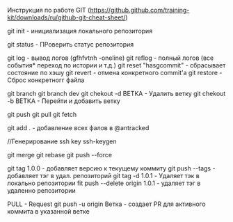 Инструкция по работе  GIT
(https://github.github.com/training-kit/downloads/ru/github-git-cheat-sheet/)

git init - инициализация локального репозитория

git status - ПРоверить статус репозитория

git log - вывод логов (gfhfvtnh -oneline)
git reflog - полный логов (все события* переход по истории и т.д.)
git reset "hasgcommit" - сбрасывает состояние по хэшу 
git revert - отмена конкретного commit'a
git restore - Сброс конкретногг файла

git branch
git branch dev
git chekout -d ВЕТКА - Удалить ветку
git chekout -b ВЕТКА - Перейти и добавить ветку


git push
git pull
git fetch

git add . - добавление всех фалов в @antracked

//Генерирование ssh key
ssh-keygen


git merge
git rebase
git push --force

git tag 1.0.0 - добавляет версию к текущему коммиту
git push --tags - добавляет тэг в удал. репозиторий
git tag -d 1.0.1 - Удаляет тэк в локально репозитории
fit push --delete origin 1.0.1 - удаляет тэг в удаленно репозитории

PULL - Request
git push -u origin Ветка - создает PR для активного коммита в указанной ветке